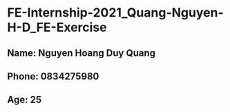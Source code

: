 # FE-Internship-2021_Quang-Nguyen-H-D_FE-Exercise

## Name: Nguyen Hoang Duy Quang

## Phone: 0834275980

## Age: 25
